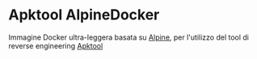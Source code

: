 # Apktool AlpineDocker

Immagine Docker ultra-leggera basata su [Alpine](https://hub.docker.com/_/alpine), per l'utilizzo del tool di reverse engineering [Apktool](https://github.com/iBotPeaches/Apktool)

